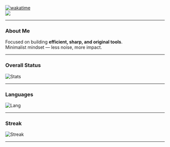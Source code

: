 [![wakatime](https://wakatime.com/badge/user/2958d298-dda5-478a-a46a-582559a6d0c6.svg)](https://wakatime.com/@2958d298-dda5-478a-a46a-582559a6d0c6)  
![](https://komarev.com/ghpvc/?username=Kofius&label=Profile+Views&color=990000&style=flat-square)

---

### About Me
Focused on building **efficient, sharp, and original tools**.  
Minimalist mindset — less noise, more impact.  

---

### Overall Status
![Stats](https://github-readme-stats.vercel.app/api?username=Kofius&show_icons=true&hide_border=true&title_color=990000&icon_color=990000&text_color=c9d1d9&bg_color=0d1117)

---

### Languages
![Lang](https://github-readme-stats.vercel.app/api/top-langs/?username=Kofius&layout=compact&hide_border=true&title_color=990000&text_color=c9d1d9&bg_color=0d1117&hide=javascript,html,css)

---

### Streak
![Streak](https://github-readme-streak-stats.herokuapp.com?user=Kofius&hide_border=true&background=0d1117&ring=990000&fire=990000&currStreakLabel=990000&sideNums=ffffff&currStreakNum=ffffff&sideLabels=ffffff&dates=aaaaaa)

---
